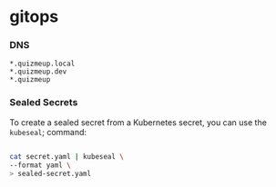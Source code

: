# gitops

### DNS
```
*.quizmeup.local
*.quizmeup.dev
*.quizmeup
```

### Sealed Secrets
To create a sealed secret from a Kubernetes secret, you can use the `kubeseal`;
command: 
```bash

cat secret.yaml | kubeseal \
--format yaml \
> sealed-secret.yaml
```